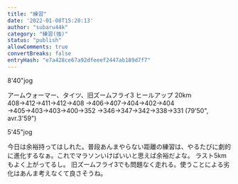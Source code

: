 ```yaml
---
title: "練習"
date: '2022-01-08T15:20:13'
author: "subaru44k"
category: "練習(強)"
status: "publish"
allowComments: true
convertBreaks: false
entryHash: "e7a428ce67a92dfeeef2447ab189d7f7"
---
```

8'40"jog

アームウォーマー、タイツ、旧ズームフライ3
ヒールアップ
20km
408→412→411→412→408
→406→407→404→402→404
→405→403→403→400→352
→346→347→342→338→331
(79'50", avr.3'59")

5'45"jog

今日は余裕持ってはしれた。普段あんまやらない距離の練習は、やるたびに劇的に進化するなぁ。これでマラソンいけばいいと思えば余裕だよな。
ラスト5kmもよく上がってるし。
旧ズームフライ3でも問題なく走れる。使うことによる劣化はあんま考えなくて良さそうね。
